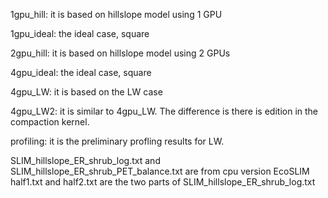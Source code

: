 1gpu_hill: it is based on hillslope model using 1 GPU

1gpu_ideal: the ideal case, square

2gpu_hill: it is based on hillslope model using 2 GPUs

4gpu_ideal: the ideal case, square

4gpu_LW: it is based on the LW case

4gpu_LW2: it is similar to 4gpu_LW. The difference is there is edition in the compaction kernel.

profiling: it is the preliminary profling results for LW.

SLIM_hillslope_ER_shrub_log.txt and SLIM_hillslope_ER_shrub_PET_balance.txt are from cpu version EcoSLIM
half1.txt and half2.txt are the two parts of SLIM_hillslope_ER_shrub_log.txt


